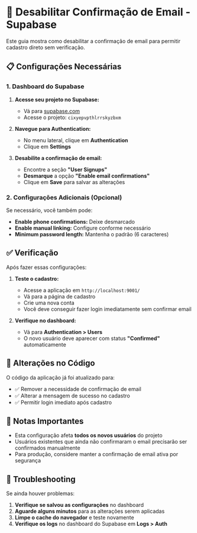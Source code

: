 # 🔧 Desabilitar Confirmação de Email - Supabase

Este guia mostra como desabilitar a confirmação de email para permitir cadastro direto sem verificação.

## 📋 Configurações Necessárias

### 1. Dashboard do Supabase

1. **Acesse seu projeto no Supabase:**
   - Vá para [supabase.com](https://supabase.com)
   - Acesse o projeto: `cixyepvpthlrrskyzbxm`

2. **Navegue para Authentication:**
   - No menu lateral, clique em **Authentication**
   - Clique em **Settings**

3. **Desabilite a confirmação de email:**
   - Encontre a seção **"User Signups"**
   - **Desmarque** a opção **"Enable email confirmations"**
   - Clique em **Save** para salvar as alterações

### 2. Configurações Adicionais (Opcional)

Se necessário, você também pode:

- **Enable phone confirmations:** Deixe desmarcado
- **Enable manual linking:** Configure conforme necessário
- **Minimum password length:** Mantenha o padrão (6 caracteres)

## ✅ Verificação

Após fazer essas configurações:

1. **Teste o cadastro:**
   - Acesse a aplicação em `http://localhost:9001/`
   - Vá para a página de cadastro
   - Crie uma nova conta
   - Você deve conseguir fazer login imediatamente sem confirmar email

2. **Verifique no dashboard:**
   - Vá para **Authentication > Users**
   - O novo usuário deve aparecer com status **"Confirmed"** automaticamente

## 🔄 Alterações no Código

O código da aplicação já foi atualizado para:

- ✅ Remover a necessidade de confirmação de email
- ✅ Alterar a mensagem de sucesso no cadastro
- ✅ Permitir login imediato após cadastro

## 📝 Notas Importantes

- Esta configuração afeta **todos os novos usuários** do projeto
- Usuários existentes que ainda não confirmaram o email precisarão ser confirmados manualmente
- Para produção, considere manter a confirmação de email ativa por segurança

## 🚨 Troubleshooting

Se ainda houver problemas:

1. **Verifique se salvou as configurações** no dashboard
2. **Aguarde alguns minutos** para as alterações serem aplicadas
3. **Limpe o cache do navegador** e teste novamente
4. **Verifique os logs** no dashboard do Supabase em **Logs > Auth**